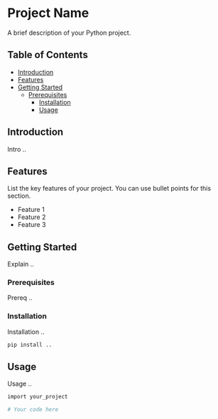 # Project Name

A brief description of your Python project.

## Table of Contents

- [Introduction](#introduction)
- [Features](#features)
- [Getting Started](#getting-started)
  - [Prerequisites](#prerequisites)
    - [Installation](#installation)
    - [Usage](#usage)

## Introduction

Intro ..

## Features

List the key features of your project. You can use bullet points for this section.

- Feature 1
- Feature 2
- Feature 3

## Getting Started

Explain ..

### Prerequisites

Prereq ..

### Installation

Installation ..

```bash
pip install ..
```

## Usage

Usage ..

```bash
import your_project

# Your code here
```

